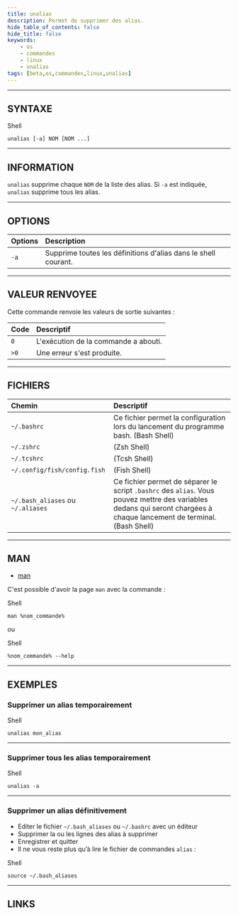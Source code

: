 ```yaml
---
title: unalias
description: Permet de supprimer des alias.
hide_table_of_contents: false
hide_title: false
keywords:
    - os
    - commandes
    - linux
    - unalias
tags: [beta,os,commandes,linux,unalias]
---
```


----

## SYNTAXE

<span class="code_language">Shell</span>

```shell
unalias [-a] NOM [NOM ...]
```

----

## INFORMATION

`unalias` supprime chaque `NOM` de la liste des alias. Si `-a` est indiquée, `unalias` supprime tous les alias.

----

## OPTIONS

|Options|Description|
|:------|:----------|
|`-a`|Supprime toutes les définitions d'alias dans le shell courant.|

----

## VALEUR RENVOYEE

Cette commande renvoie les valeurs de sortie suivantes :

|Code|Descriptif|
|:------|:---------|
|`0`|L'exécution de la commande a abouti.|
|`>0`|Une erreur s'est produite.|

----

## FICHIERS

|Chemin|Descriptif|
|:------|:---------|
|`~/.bashrc`|Ce fichier permet la configuration lors du lancement du programme bash. (Bash Shell)|
|`~/.zshrc`|(Zsh Shell)|
|`~/.tcshrc`|(Tcsh Shell)|
|`~/.config/fish/config.fish`|(Fish Shell)|
|`~/.bash_aliases` ou `~/.aliases`|Ce fichier permet de séparer le script `.bashrc` des `alias`. Vous pouvez mettre des variables dedans qui seront chargées à chaque lancement de terminal. (Bash Shell)|

----

## MAN

- [man](https://manpages.ubuntu.com/manpages/noble/en/man1/unalias.1posix.html)

C'est possible d'avoir la page `man` avec la commande : 

<span class="code_language">Shell</span>

```shell
man %nom_commande%
```

ou

<span class="code_language">Shell</span>

```shell
%nom_commande% --help
```

----

## EXEMPLES

### Supprimer un alias temporairement

<span class="code_language">Shell</span>

```shell
unalias mon_alias
```

----

### Supprimer tous les alias temporairement

<span class="code_language">Shell</span>

```shell
unalias -a
```

----

### Supprimer un alias définitivement

- Editer le fichier `~/.bash_aliases` ou `~/.bashrc` avec un éditeur
- Supprimer la ou les lignes des alias à supprimer
- Enregistrer et quitter
- Il ne vous reste plus qu’à lire le fichier de commandes `alias` :

<span class="code_language">Shell</span>

```shell
source ~/.bash_aliases
```

----

## LINKS

